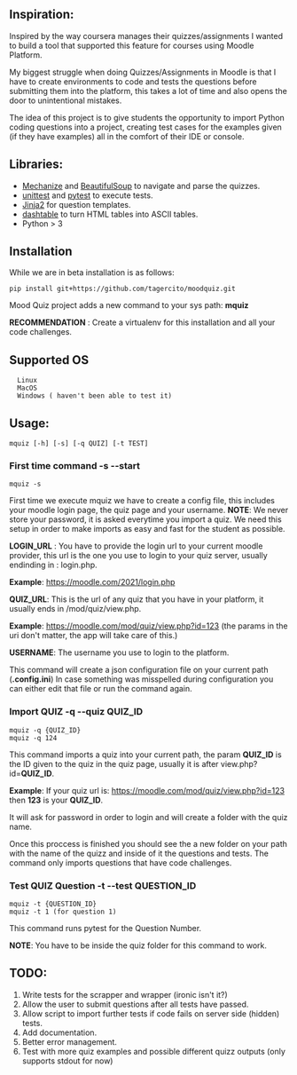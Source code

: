## Inspiration:

Inspired by the way coursera manages their quizzes/assignments I wanted to build a tool that supported this feature for courses using Moodle Platform.

My biggest struggle when doing Quizzes/Assignments in Moodle is that I have to create environments to code and tests the questions before submitting them into the platform, this takes a lot of time and also opens the door to unintentional mistakes.

The idea of this project is to give students the opportunity to import Python coding questions into a project, creating test cases for the examples given (if they have examples) all in the comfort of their IDE or console.

## Libraries:

* [Mechanize](https://mechanize.readthedocs.io/en/latest/) and [BeautifulSoup](https://www.crummy.com/software/BeautifulSoup/bs4/doc/) to navigate and parse the quizzes.
* [unittest](https://docs.python.org/3/library/unittest.html) and [pytest](https://docs.pytest.org/en/6.2.x/) to execute tests.
* [Jinja2](https://jinja.palletsprojects.com/en/2.11.x/) for question templates.
* [dashtable](https://github.com/doakey3/DashTable) to turn HTML tables into ASCII tables.
* Python > 3

## Installation

While we are in beta installation is as follows:

```
pip install git+https://github.com/tagercito/moodquiz.git
```

Mood Quiz project adds a new command to your sys path: **mquiz**

**RECOMMENDATION** : Create a virtualenv for this installation and all your code challenges.

## Supported OS

```
  Linux
  MacOS
  Windows ( haven't been able to test it)
```

## Usage:

```
mquiz [-h] [-s] [-q QUIZ] [-t TEST]
```

### First time command -s --start

```
mquiz -s
```

First time we execute mquiz we have to create a config file, this includes your moodle login page, the quiz page and your username.
**NOTE**: We never store your password, it is asked everytime you import a quiz.
We need this setup in order to make imports as easy and fast for the student as possible.

**LOGIN_URL** : You have to provide the login url to your current moodle provider, this url is the one you use to login to your quiz server, usually endinding in : login.php.

**Example**: https://moodle.com/2021/login.php

**QUIZ_URL**: This is the url of any quiz that you have in your platform, it usually ends in /mod/quiz/view.php.

**Example**: https://moodle.com/mod/quiz/view.php?id=123  (the params in the uri don't matter, the app will take care of this.)

**USERNAME**: The username you use to login to the platform.

This command will create a json configuration file on your current path (**.config.ini**)
In case something was misspelled during configuration you can either edit that file or run the command again. 

### Import QUIZ -q --quiz QUIZ_ID

```
mquiz -q {QUIZ_ID}
mquiz -q 124
```

This command imports a quiz into your current path, the param **QUIZ_ID** is the ID given to the quiz in the quiz page, usually it is after view.php?id=**QUIZ_ID**.

**Example**: If your quiz url is: https://moodle.com/mod/quiz/view.php?id=123 then **123** is your **QUIZ_ID**.

It will ask for password in order to login and will create a folder with the quiz name. 

Once this proccess is finished you should see the a new folder on your path with the name of the quizz and inside of it the questions and tests. 
The command only imports questions that have code challenges.

### Test QUIZ Question -t --test QUESTION_ID

```
mquiz -t {QUESTION_ID}
mquiz -t 1 (for question 1)
```

This command runs pytest for the Question Number. 

**NOTE**: You have to be inside the quiz folder for this command to work.


## TODO: 
1) Write tests for the scrapper and wrapper (ironic isn't it?)
2) Allow the user to submit questions after all tests have passed. 
3) Allow script to import further tests if code fails on server side (hidden) tests.
4) Add documentation.
5) Better error management.
6) Test with more quiz examples and possible different quizz outputs (only supports stdout for now)




